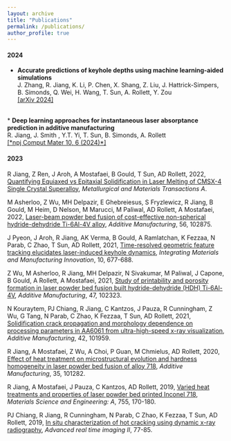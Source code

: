```yaml
---
layout: archive
title: "Publications"
permalink: /publications/
author_profile: true
---
```

#### 2024
* <b>Accurate predictions of keyhole depths using machine learning-aided simulations</b>
<br>J. Zhang, R. Jiang, K. Li, P. Chen, X. Shang, Z. Liu, J. Hattrick-Simpers, B. Simonds, Q. Wei, H. Wang, T. Sun, A. Rollett, Y. Zou
<br> <a href="https://arxiv.org/abs/2402.16190">[arXiv 2024]</a>
<br>
* <b>Deep learning approaches for instantaneous laser absorptance prediction in additive manufacturing</b>
<br>R. Jiang, J. Smith , Y.T. Yi, T. Sun, B. Simonds, A. Rollett
<br> <a href="https://www.nature.com/articles/s41524-023-01172-8">[*npj Comput Mater 10, 6 (2024)*]</a>
<br>

#### 2023
R Jiang, Z Ren, J Aroh, A Mostafaei, B Gould, T Sun, AD Rollett, 2022, [Quantifying Equiaxed vs Epitaxial Solidification in Laser Melting of CMSX-4 Single Crystal Superalloy](https://link.springer.com/article/10.1007/s11661-022-06929-2), *Metallurgical and Materials Transactions A*.

M Asherloo, Z Wu, MH Delpazir, E Ghebreiesus, S Fryzlewicz, R Jiang, B Gould, M Heim, D Nelson, M Marucci, M Paliwal, AD Rollett, A Mostafaei, 2022, [Laser-beam powder bed fusion of cost-effective non-spherical hydride-dehydride Ti-6Al-4V alloy](https://www.sciencedirect.com/science/article/pii/S2214860422002743), *Additive Manufacturing*, 56, 102875.

J Pyeon, J Aroh, R Jiang, AK Verma, B Gould, A Ramlatchan, K Fezzaa, N Parab, C Zhao, T Sun, AD Rollett, 2021, [Time-resolved geometric feature tracking elucidates laser-induced keyhole dynamics](https://link.springer.com/article/10.1007/s40192-021-00241-4), *Integrating Materials and Manufacturing Innovation*, 10, 677-688.

Z Wu, M Asherloo, R Jiang, MH Delpazir, N Sivakumar, M Paliwal, J Capone, B Gould, A Rollett, A Mostafaei, 2021, [Study of printability and porosity formation in laser powder bed fusion built hydride-dehydride (HDH) Ti-6Al-4V](https://www.sciencedirect.com/science/article/pii/S2214860421004814), *Additive Manufacturing*, 47, 102323.

N Kouraytem, PJ Chiang, R Jiang, C Kantzos, J Pauza, R Cunningham, Z Wu, G Tang, N Parab, C Zhao, K Fezzaa, T Sun, AD Rollett, 2021, [Solidification crack propagation and morphology dependence on processing parameters in AA6061 from ultra-high-speed x-ray visualization](https://www.sciencedirect.com/science/article/pii/S221486042100124X), *Additive Manufacturing*, 42, 101959.

R Jiang, A Mostafaei, Z Wu, A Choi, P Guan, M Chmielus, AD Rollett, 2020, [Effect of heat treatment on microstructural evolution and hardness homogeneity in laser powder bed fusion of alloy 718](https://www.sciencedirect.com/science/article/pii/S2214860420306540), *Additive Manufacturing*, 35, 101282.

R Jiang, A Mostafaei, J Pauza, C Kantzos, AD Rollett, 2019, [Varied heat treatments and properties of laser powder bed printed Inconel 718](https://www.sciencedirect.com/science/article/pii/S0921509319304162), *Materials Science and Engineering: A*, 755, 170-180.

PJ Chiang, R Jiang, R Cunningham, N Parab, C Zhao, K Fezzaa, T Sun, AD Rollett, 2019, [In situ characterization of hot cracking using dynamic x-ray radiography](https://link.springer.com/chapter/10.1007/978-3-030-06143-2_8), *Advanced real time imaging II*, 77-85.
